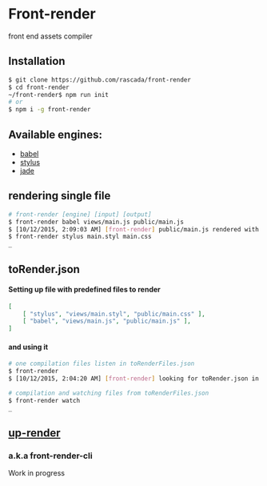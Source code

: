 # Front-render
front end assets compiler

## Installation

```sh
$ git clone https://github.com/rascada/front-render
$ cd front-render
~/front-render$ npm run init
# or
$ npm i -g front-render
```


## Available engines:
- [babel](https://babeljs.io/)
- [stylus](https://learnboost.github.io/stylus/)
- [jade](http://jade-lang.com/)

## rendering single file

```sh
# front-render [engine] [input] [output]
$ front-render babel views/main.js public/main.js
$ [10/12/2015, 2:09:03 AM] [front-render] public/main.js rendered with 'babel'
$ front-render stylus main.styl main.css
_
```


## toRender.json

#### Setting up file with predefined files to render

```json
[
    [ "stylus", "views/main.styl", "public/main.css" ],
	[ "babel", "views/main.js", "public/main.js" ],
]
```

#### and using it

```sh
# one compilation files listen in toRenderFiles.json
$ front-render
$ [10/12/2015, 2:04:20 AM] [front-render] looking for toRender.json in working directory
```
```sh
# compilation and watching files from toRenderFiles.json
$ front-render watch
_
```

## [up-render](https://github.com/rascada/up-render)
### a.k.a front-render-cli
Work in progress
